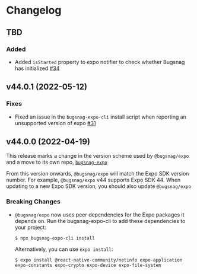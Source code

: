 # Changelog

## TBD

### Added

- Added `isStarted` property to expo notifier to check whether Bugsnag has initialized [#34](https://github.com/bugsnag/bugsnag-expo/pull/34)

## v44.0.1 (2022-05-12)

### Fixes

- Fixed an issue in the `bugsnag-expo-cli` install script when reporting an unsupported version of expo [#31](https://github.com/bugsnag/bugsnag-expo/pull/31)

## v44.0.0 (2022-04-19)

This release marks a change in the version scheme used by `@bugsnag/expo` and a move to its own repo, [`bugsnag-expo`](https://github.com/bugsnag/bugsnag-expo)

From this version onwards, `@bugsnag/expo` will match the Expo SDK version number. For example, `@bugsnag/expo` v44 supports Expo SDK 44. When updating to a new Expo SDK version, you should also update `@bugsnag/expo`

### Breaking Changes

- `@bugsnag/expo` now uses peer dependencies for the Expo packages it depends on. Run the bugsnag-expo-cli to add these dependencies to your project:

    ```
    $ npx bugsnag-expo-cli install
    ```

    Alternatively, you can use `expo install`:

    ```
    $ expo install @react-native-community/netinfo expo-application expo-constants expo-crypto expo-device expo-file-system
    ```
